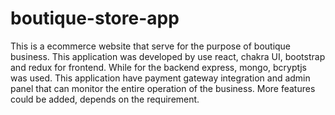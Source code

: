 # boutique-store-app

This is a ecommerce website that serve for the purpose of boutique business. This application was developed by use react, chakra UI, bootstrap and redux for frontend. While for the backend express, mongo, bcryptjs was used. This application have payment gateway integration and admin panel that can monitor the entire operation of the business. More features could be added, depends on the requirement.
